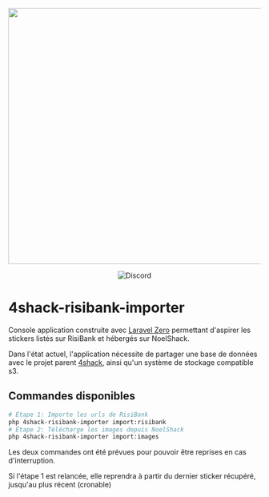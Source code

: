 <p align="center"><img src="https://i.imgur.com/dIqLjJ9.png" width="512"></p>

<p align="center">
<img alt="Discord" src="https://img.shields.io/discord/570066757021204515?label=discord&logo=discord&style=flat-square">
</p>

# 4shack-risibank-importer

Console application construite avec [Laravel Zero](https://laravel-zero.com/) permettant d'aspirer les stickers listés sur RisiBank et hébergés sur NoelShack.

Dans l'état actuel, l'application nécessite de partager une base de données avec le projet parent [4shack](https://github.com/4sucres/4shack), ainsi qu'un système de stockage compatible s3.

## Commandes disponibles

```sh
# Étape 1: Importe les urls de RisiBank
php 4shack-risibank-importer import:risibank
# Étape 2: Télécharge les images depuis NoelShack
php 4shack-risibank-importer import:images
```

Les deux commandes ont été prévues pour pouvoir être reprises en cas d'interruption.

Si l'étape 1 est relancée, elle reprendra à partir du dernier sticker récupéré, jusqu'au plus récent (cronable)
